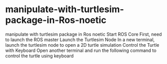 # manipulate-with-turtlesim-package-in-Ros-noetic
manipulate with turtlesim package in Ros noetic
Start ROS Core First, need to launch the ROS master
Launch the Turtlesim Node In a new terminal, launch the turtlesim node to open a 2D turtle simulation
Control the Turtle with Keyboard Open another terminal and run the following command to control the turtle using keyboard
